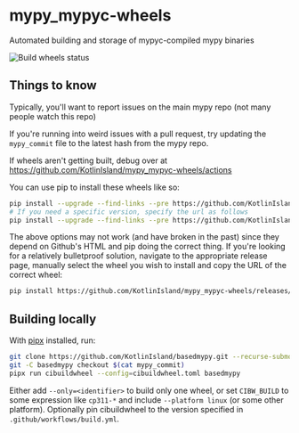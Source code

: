 # mypy_mypyc-wheels
Automated building and storage of mypyc-compiled mypy binaries

![Build wheels status](https://github.com/KotlinIsland/mypy_mypyc-wheels/workflows/Build%20wheels/badge.svg)

## Things to know

Typically, you'll want to report issues on the main mypy repo (not many people
watch this repo)

If you're running into weird issues with a pull request, try updating the
`mypy_commit` file to the latest hash from the mypy repo.

If wheels aren't getting built, debug over at
https://github.com/KotlinIsland/mypy_mypyc-wheels/actions

You can use pip to install these wheels like so:
```bash
pip install --upgrade --find-links --pre https://github.com/KotlinIsland/mypy_mypyc-wheels/releases/ basedmypy
# If you need a specific version, specify the url as follows
pip install --upgrade --find-links --pre https://github.com/KotlinIsland/mypy_mypyc-wheels/releases/expanded_assets/v1.6.0+dev.8e2443a74c9fb1726dc2c730b5e469881d3c1acf basedmypy
```

The above options may not work (and have broken in the past) since they depend on Github's HTML
and pip doing the correct thing. If you're looking for a relatively bulletproof solution,
navigate to the appropriate release page, manually select the wheel you wish to install and copy
the URL of the correct wheel:
```bash
pip install https://github.com/KotlinIsland/mypy_mypyc-wheels/releases/download/v1.6.0+dev.8e2443a74c9fb1726dc2c730b5e469881d3c1acf/basedmypy-1.6.0+dev.8e2443a74c9fb1726dc2c730b5e469881d3c1acf-cp310-cp310-manylinux_2_17_x86_64.manylinux2014_x86_64.whl
```

##  Building locally

With [pipx](https://pipx.pypa.io) installed, run:

```bash
git clone https://github.com/KotlinIsland/basedmypy.git --recurse-submodules
git -C basedmypy checkout $(cat mypy_commit)
pipx run cibuildwheel --config=cibuildwheel.toml basedmypy
```

Either add `--only=<identifier>` to build only one wheel, or set `CIBW_BUILD`
to some expression like `cp311-*` and include `--platform linux` (or some other
platform). Optionally pin cibuildwheel to the version specified in
`.github/workflows/build.yml`.
